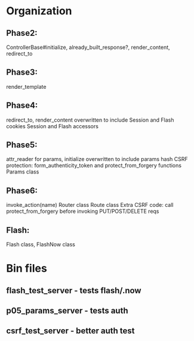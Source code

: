 # Organization
## Phase2:
ControllerBase#initialize, already_built_response?, render_content, redirect_to
## Phase3:
render_template
## Phase4:
redirect_to, render_content overwritten to include Session and Flash cookies
Session and Flash accessors
## Phase5:
attr_reader for params, initialize overwritten to include params hash
CSRF protection: form_authenticity_token and protect_from_forgery functions
Params class
## Phase6:
invoke_action(name)
Router class
Route class
Extra CSRF code: call protect_from_forgery before invoking PUT/POST/DELETE reqs
## Flash:
Flash class, FlashNow class

# Bin files
## flash_test_server - tests flash/.now
## p05_params_server - tests auth
## csrf_test_server - better auth test
